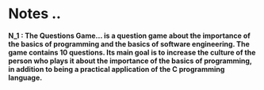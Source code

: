 # Notes ..

**N_1 : The Questions Game... is a question game about the importance of the basics of programming and the basics of software engineering. The game contains 10 questions. Its main goal is to increase the culture of the person who plays it about the importance of the basics of programming, in addition to being a practical application of the C programming language.**
